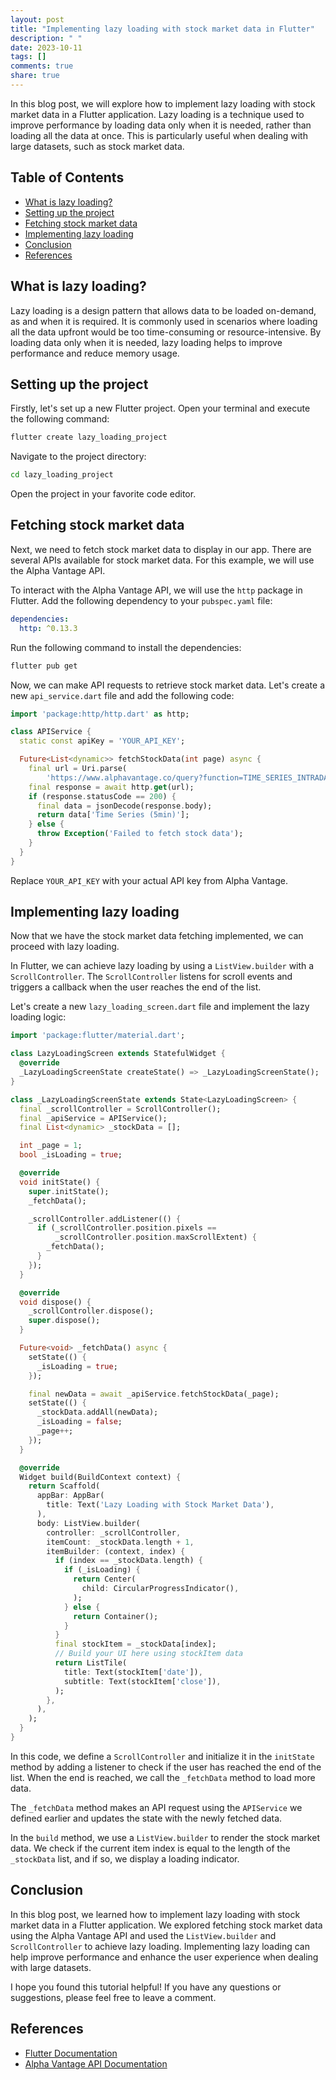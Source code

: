 ```yaml
---
layout: post
title: "Implementing lazy loading with stock market data in Flutter"
description: " "
date: 2023-10-11
tags: []
comments: true
share: true
---
```


In this blog post, we will explore how to implement lazy loading with stock market data in a Flutter application. Lazy loading is a technique used to improve performance by loading data only when it is needed, rather than loading all the data at once. This is particularly useful when dealing with large datasets, such as stock market data.

## Table of Contents

- [What is lazy loading?](#what-is-lazy-loading)
- [Setting up the project](#setting-up-the-project)
- [Fetching stock market data](#fetching-stock-market-data)
- [Implementing lazy loading](#implementing-lazy-loading)
- [Conclusion](#conclusion)
- [References](#references)

## What is lazy loading?

Lazy loading is a design pattern that allows data to be loaded on-demand, as and when it is required. It is commonly used in scenarios where loading all the data upfront would be too time-consuming or resource-intensive. By loading data only when it is needed, lazy loading helps to improve performance and reduce memory usage.

## Setting up the project

Firstly, let's set up a new Flutter project. Open your terminal and execute the following command:

```bash
flutter create lazy_loading_project
```

Navigate to the project directory:

```bash
cd lazy_loading_project
```

Open the project in your favorite code editor.

## Fetching stock market data

Next, we need to fetch stock market data to display in our app. There are several APIs available for stock market data. For this example, we will use the Alpha Vantage API.

To interact with the Alpha Vantage API, we will use the `http` package in Flutter. Add the following dependency to your `pubspec.yaml` file:

```yaml
dependencies:
  http: ^0.13.3
```

Run the following command to install the dependencies:

```bash
flutter pub get
```

Now, we can make API requests to retrieve stock market data. Let's create a new `api_service.dart` file and add the following code:

```dart
import 'package:http/http.dart' as http;

class APIService {
  static const apiKey = 'YOUR_API_KEY';

  Future<List<dynamic>> fetchStockData(int page) async {
    final url = Uri.parse(
        'https://www.alphavantage.co/query?function=TIME_SERIES_INTRADAY&symbol=IBM&interval=5min&outputsize=compact&apikey=$apiKey&page=$page');
    final response = await http.get(url);
    if (response.statusCode == 200) {
      final data = jsonDecode(response.body);
      return data['Time Series (5min)'];
    } else {
      throw Exception('Failed to fetch stock data');
    }
  }
}
```

Replace `YOUR_API_KEY` with your actual API key from Alpha Vantage.

## Implementing lazy loading

Now that we have the stock market data fetching implemented, we can proceed with lazy loading.

In Flutter, we can achieve lazy loading by using a `ListView.builder` with a `ScrollController`. The `ScrollController` listens for scroll events and triggers a callback when the user reaches the end of the list.

Let's create a new `lazy_loading_screen.dart` file and implement the lazy loading logic:

```dart
import 'package:flutter/material.dart';

class LazyLoadingScreen extends StatefulWidget {
  @override
  _LazyLoadingScreenState createState() => _LazyLoadingScreenState();
}

class _LazyLoadingScreenState extends State<LazyLoadingScreen> {
  final _scrollController = ScrollController();
  final _apiService = APIService();
  final List<dynamic> _stockData = [];

  int _page = 1;
  bool _isLoading = true;

  @override
  void initState() {
    super.initState();
    _fetchData();

    _scrollController.addListener(() {
      if (_scrollController.position.pixels ==
          _scrollController.position.maxScrollExtent) {
        _fetchData();
      }
    });
  }

  @override
  void dispose() {
    _scrollController.dispose();
    super.dispose();
  }

  Future<void> _fetchData() async {
    setState(() {
      _isLoading = true;
    });

    final newData = await _apiService.fetchStockData(_page);
    setState(() {
      _stockData.addAll(newData);
      _isLoading = false;
      _page++;
    });
  }

  @override
  Widget build(BuildContext context) {
    return Scaffold(
      appBar: AppBar(
        title: Text('Lazy Loading with Stock Market Data'),
      ),
      body: ListView.builder(
        controller: _scrollController,
        itemCount: _stockData.length + 1,
        itemBuilder: (context, index) {
          if (index == _stockData.length) {
            if (_isLoading) {
              return Center(
                child: CircularProgressIndicator(),
              );
            } else {
              return Container();
            }
          }
          final stockItem = _stockData[index];
          // Build your UI here using stockItem data
          return ListTile(
            title: Text(stockItem['date']),
            subtitle: Text(stockItem['close']),
          );
        },
      ),
    );
  }
}
```

In this code, we define a `ScrollController` and initialize it in the `initState` method by adding a listener to check if the user has reached the end of the list. When the end is reached, we call the `_fetchData` method to load more data.

The `_fetchData` method makes an API request using the `APIService` we defined earlier and updates the state with the newly fetched data.

In the `build` method, we use a `ListView.builder` to render the stock market data. We check if the current item index is equal to the length of the `_stockData` list, and if so, we display a loading indicator.

## Conclusion

In this blog post, we learned how to implement lazy loading with stock market data in a Flutter application. We explored fetching stock market data using the Alpha Vantage API and used the `ListView.builder` and `ScrollController` to achieve lazy loading. Implementing lazy loading can help improve performance and enhance the user experience when dealing with large datasets.

I hope you found this tutorial helpful! If you have any questions or suggestions, please feel free to leave a comment.

## References

- [Flutter Documentation](https://flutter.dev/docs/)
- [Alpha Vantage API Documentation](https://www.alphavantage.co/documentation/)